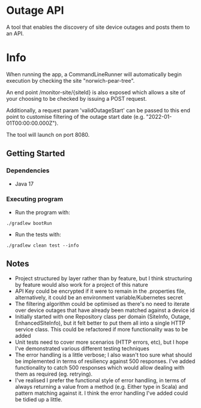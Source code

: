 
# Outage API

A tool that enables the discovery of site device outages and posts them to an API.

# Info
When running the app, a CommandLineRunner will automatically begin execution by checking the site "norwich-pear-tree".

An end point /monitor-site/{siteId} is also exposed which allows a site of your choosing to be checked by issuing a POST request. 

Additionally, a request param 'validOutageStart' can be passed to this end point to customise filtering of the outage start date (e.g. "2022-01-01T00:00:00.000Z").

The tool will launch on port 8080.

## Getting Started

### Dependencies

* Java 17

### Executing program

* Run the program with:
```
./gradlew bootRun
```
* Run the tests with:
```
./gradlew clean test --info
```
## Notes

* Project structured by layer rather than by feature, but I think structuring by feature would also work for a project of this nature
* API Key could be encrypted if it were to remain in the .properties file, alternatively, it could be an environment variable/Kubernetes secret
* The filtering algorithm could be optimised as there's no need to iterate over device outages that have already been matched against a device id 
* Initially started with one Repository class per domain (SiteInfo, Outage, EnhancedSiteInfo), but it felt better to put them all into a single HTTP service class. This could be refactored if more functionality was to be added
* Unit tests need to cover more scenarios (HTTP errors, etc), but I hope I've demonstrated various different testing techniques
* The error handling is a little verbose; I also wasn't too sure what should be implemented in terms of resiliency against 500 responses. I've added functionality to catch 500 responses which would allow dealing with them as required (eg. retrying).
* I've realised I prefer the functional style of error handling, in terms of always returning a value from a method (e.g. Either type in Scala) and pattern matching against it. I think the error handling I've added could be tidied up a little.

